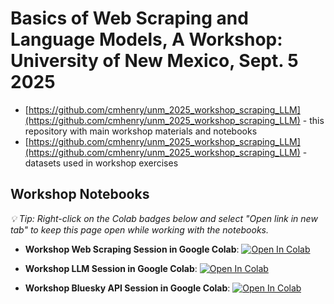 # Basics of Web Scraping and Language Models, A Workshop: University of New Mexico, Sept. 5 2025

- [https://github.com/cmhenry/unm_2025_workshop_scraping_LLM](https://github.com/cmhenry/unm_2025_workshop_scraping_LLM) - this repository with main workshop materials and notebooks
- [https://github.com/cmhenry/unm_2025_workshop_scraping_LLM](https://github.com/cmhenry/unm_2025_workshop_scraping_LLM) - datasets used in workshop exercises

## Workshop Notebooks
*💡 Tip: Right-click on the Colab badges below and select "Open link in new tab" to keep this page open while working with the notebooks.*


- **Workshop Web Scraping Session in Google Colab**: <a href="https://colab.research.google.com/github/ValRCS/BSSDH_2025_workshop_LLM_API/blob/main/notebooks/workshop_session_2.ipynb?flush_cache=true" target="_blank"><img src="https://colab.research.google.com/assets/colab-badge.svg" alt="Open In Colab"/></a>

- **Workshop LLM Session in Google Colab**: <a href="https://colab.research.google.com/drive/1VtrhKXGUXkvHbC6_3HF_F_2uGCsr-nJ3?usp=sharing" target="_blank"><img src="https://colab.research.google.com/assets/colab-badge.svg" alt="Open In Colab"/></a>

- **Workshop Bluesky API Session in Google Colab**: <a href="https://colab.research.google.com/github/ValRCS/BSSDH_2025_workshop_LLM_API/blob/main/notebooks/workshop_session_3.ipynb?flush_cache=true" target="_blank"><img src="https://colab.research.google.com/assets/colab-badge.svg" alt="Open In Colab"/></a>